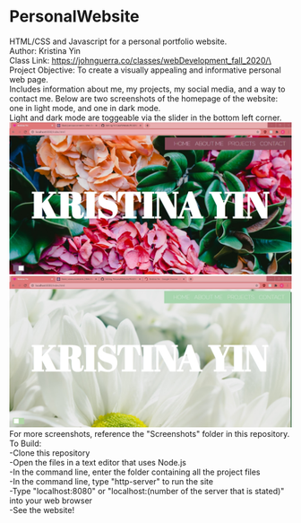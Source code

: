 # PersonalWebsite
HTML/CSS and Javascript for a personal portfolio website.\
Author: Kristina Yin\
Class Link: https://johnguerra.co/classes/webDevelopment_fall_2020/\
Project Objective: To create a visually appealing and informative personal web page.\
Includes information about me, my projects, my social media, and a way to contact me.
Below are two screenshots of the homepage of the website: one in light mode, and one in dark mode.\
Light and dark mode are toggeable via the slider in the bottom left corner. \
![ScreenShot](/Screenshots/screenshot0.jpg)
![ScreenShot](/Screenshots/screenshot1.jpg)
For more screenshots, reference the "Screenshots" folder in this repository.\
To Build: \
-Clone this repository\
-Open the files in a text editor that uses Node.js \
-In the command line, enter the folder containing all the project files\
-In the command line, type "http-server" to run the site\
-Type "localhost:8080" or "localhost:(number of the server that is stated)" into your web browser\
-See the website!


